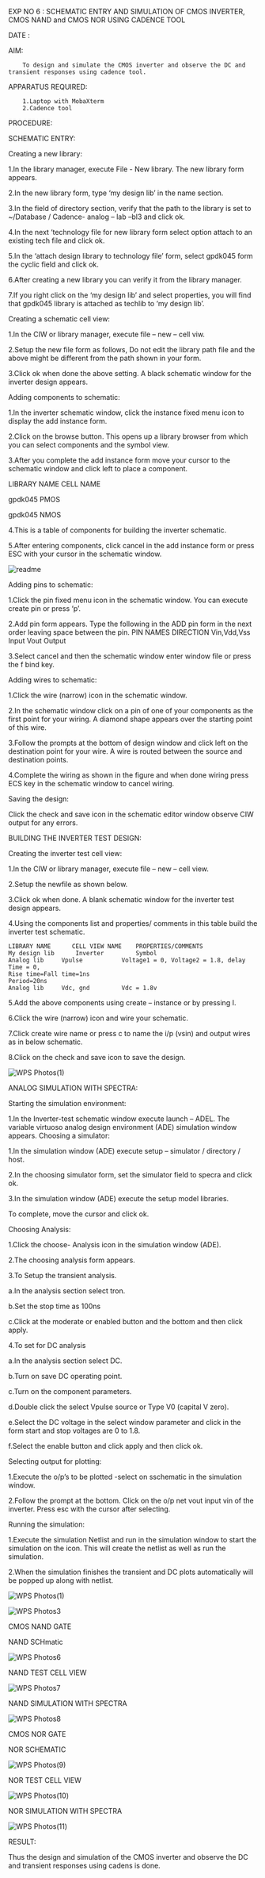 EXP NO 6 : SCHEMATIC ENTRY AND SIMULATION OF CMOS INVERTER, CMOS NAND 
           and CMOS NOR USING CADENCE TOOL

DATE : 

AIM:

        To design and simulate the CMOS inverter and observe the DC and transient responses using cadence tool.

APPARATUS REQUIRED:
 
        1.Laptop with MobaXterm
        2.Cadence tool

PROCEDURE:

SCHEMATIC ENTRY:

Creating a new library:

1.In the library manager, execute File - New library. The new library form appears.

2.In the new library form, type ‘my design lib’ in the name section.

3.In the field of directory section, verify that the path to the library is set to ~/Database / Cadence- analog – lab –bl3 and click ok.

4.In the next ‘technology file for new library form select option attach to an existing tech file and click ok.

5.In the ‘attach design library to technology file’ form, select gpdk045 form the cyclic field and click ok.

6.After creating a new library you can verify it from the library manager.

7.If you right click on the ‘my design lib’ and select properties, you will find that gpdk045 library is attached as techlib to ‘my design lib’.

Creating a schematic cell view:

1.In the CIW or library manager, execute file – new – cell viw.

2.Setup the new file form as follows, Do not edit the library path file and the above might be different from the path shown in your form.

3.Click ok when done the above setting. A black schematic window for the inverter design appears.

Adding components to schematic:

1.In the inverter schematic window, click the instance fixed menu icon to display the add instance form.

2.Click on the browse button. This opens up a library browser from which you can select components and the symbol view.

3.After you complete the add instance form move your cursor to the schematic window and click left to place a component.

LIBRARY NAME	CELL NAME

gpdk045	        PMOS

gpdk045	        NMOS

4.This is a table of components for building the inverter schematic.

5.After entering components, click cancel in the add instance form or press ESC with your cursor in the schematic window.

![readme](https://github.com/CalebSamraj14/VLSI-LAB-EXP-6/assets/163808923/102887c7-1ddf-4ebc-9337-537f57af75ff)

Adding pins to schematic:

1.Click the pin fixed menu icon in the schematic window. You can execute create pin or press ‘p’.

2.Add pin form appears. Type the following in the ADD pin form in the next order leaving space between the pin.
PIN NAMES	DIRECTION
Vin,Vdd,Vss	Input
Vout	        Output

3.Select cancel and then the schematic window enter window file or press the f bind key.

Adding wires to schematic:

1.Click the wire (narrow) icon in the schematic window.

2.In the schematic window click on a pin of one of your components as the first point for your wiring. A diamond shape appears over the starting point of this wire.

3.Follow the prompts at the bottom of design window and click left on the destination point for your wire. A wire is routed between the source and destination points.

4.Complete the wiring as shown in the figure and when done wiring press ECS key in the schematic window to cancel wiring.

Saving the design:

Click the check and save icon in the schematic editor window observe CIW output for any errors.

BUILDING THE INVERTER TEST DESIGN:

Creating the inverter test cell view:

1.In the CIW or library manager, execute file – new – cell view.

2.Setup the newfile as shown below.

3.Click ok when done. A blank schematic window for the inverter test design appears.

4.Using the components list and properties/ comments in this table build the inverter test schematic.
~~~
LIBRARY NAME	  CELL VIEW NAME  	PROPERTIES/COMMENTS
My design lib	   Inverter	        Symbol
Analog lib	   Vpulse	        Voltage1 = 0, Voltage2 = 1.8, delay Time = 0,
Rise time=Fall time=1ns
Period=20ns
Analog lib	   Vdc, gnd	        Vdc = 1.8v
~~~

5.Add the above components using create – instance or by pressing I.

6.Click the wire (narrow) icon and wire your schematic.

7.Click create wire name or press c to name the i/p (vsin) and output wires as in below schematic.

8.Click on the check and save icon to save the design.

![WPS Photos(1)](https://github.com/CalebSamraj14/VLSI-LAB-EXP-6/assets/163808923/c2d18432-64a1-4b50-98e0-09d75461f33e)

ANALOG SIMULATION WITH SPECTRA:

Starting the simulation environment:

1.In the Inverter-test schematic window execute launch – ADEL. The variable virtuoso analog design environment (ADE) simulation window appears.
Choosing a simulator:

1.In the simulation window (ADE) execute setup – simulator / directory / host.

2.In the choosing simulator form, set the simulator field to specra and click ok.

3.In the simulation window (ADE) execute the setup model libraries.

To complete, move the cursor and click ok.

Choosing Analysis:

1.Click the choose- Analysis icon in the simulation window (ADE).

2.The choosing analysis form appears.

3.To Setup the transient analysis.

a.In the analysis section select tron.

b.Set the stop time as 100ns

c.Click at the moderate or enabled button and the bottom and then click apply.

4.To set for DC analysis

a.In the analysis section select DC.

b.Turn on save DC operating point.

c.Turn on the component parameters.

d.Double click the select Vpulse source or Type V0 (capital V zero).

e.Select the DC voltage in the select window parameter and click in the form start and stop voltages are 0 to 1.8.

f.Select the enable button and click apply and then click ok.

Selecting output for plotting:

1.Execute the o/p’s to be plotted  -select on sschematic in the simulation window.

2.Follow the prompt at the bottom. Click on the o/p net vout input vin of the inverter. Press esc with the cursor after selecting.

Running the simulation:

1.Execute the simulation Netlist and run in the simulation window to start the simulation on the icon. This will create the netlist as well as run the simulation.

2.When the simulation finishes the transient and DC plots automatically will be popped up along with netlist.

![WPS Photos(1)](https://github.com/CalebSamraj14/VLSI-LAB-EXP-6/assets/163808923/d2b0da9d-e05e-4387-8ebd-5e599458b297)


![WPS Photos3](https://github.com/CalebSamraj14/VLSI-LAB-EXP-6/assets/163808923/94933613-5e83-4c98-85c7-3c61a462ad73)







 CMOS NAND GATE

NAND SCHmatic

![WPS Photos6](https://github.com/CalebSamraj14/VLSI-LAB-EXP-6/assets/163808923/36c161a0-eb38-49b6-901b-6971e3616a1a)


NAND TEST CELL VIEW

![WPS Photos7](https://github.com/CalebSamraj14/VLSI-LAB-EXP-6/assets/163808923/f46287ff-b86f-4b19-a593-9f85c4709baf)

NAND SIMULATION WITH SPECTRA

![WPS Photos8](https://github.com/CalebSamraj14/VLSI-LAB-EXP-6/assets/163808923/45dfa853-6889-4368-b2cf-5374378a6140)

CMOS NOR GATE

NOR SCHEMATIC

![WPS Photos(9)](https://github.com/CalebSamraj14/VLSI-LAB-EXP-6/assets/163808923/2169a189-aeb8-43e2-9c03-4cb13912a342)

NOR TEST CELL VIEW

![WPS Photos(10)](https://github.com/CalebSamraj14/VLSI-LAB-EXP-6/assets/163808923/ab9d82cf-6b2b-47b8-af58-f46a9e71f6d3)

NOR SIMULATION WITH SPECTRA

![WPS Photos(11)](https://github.com/CalebSamraj14/VLSI-LAB-EXP-6/assets/163808923/ca0d0123-8544-4693-9377-1702e4058300)

RESULT:

 Thus the design and simulation of the CMOS inverter and observe the DC and transient responses using cadens is done.

